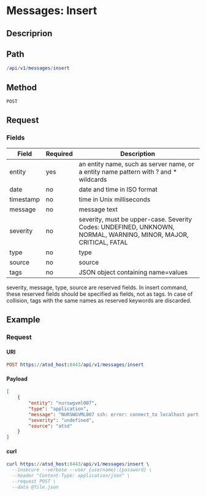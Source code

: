 # Messages: Insert

## Descriprion

## Path 

```elm
/api/v1/messages/insert
```

## Method 

```
POST 
```

## Request

### Fields

| Field       | Required | Description              |
|---|---|---|
| entity | yes | an entity name, such as server name, or a entity name pattern with ? and * wildcards |
| date | no | date and time in ISO format |
| timestamp | no | time in Unix milliseconds |
| message | no | message text |
| severity | no | severity, must be upper-case. Severity Codes:  UNDEFINED, UNKNOWN, NORMAL, WARNING, MINOR, MAJOR, CRITICAL, FATAL |
| type | no | type |
| source | no | source |
| tags | no | JSON object containing name=values | 

<aside class="notice">
severity, message, type, source are reserved fields. In insert command, these reserved fields should be specified as fields, not as tags. In case of collision, tags with the same names as reserved keywords are discarded.
</aside>

## Example

### Request

#### URI

```elm
POST https://atsd_host:8443/api/v1/messages/insert
```

#### Payload

```json
[
    {
        "entity": "nurswgvml007",
        "type": "application",
        "message": "NURSWGVML007 ssh: error: connect_to localhost port 8881: failed.",
        "severity": "undefined",
        "source": "atsd"
    }
]
```

#### curl
```elm
curl https://atsd_host:8443/api/v1/messages/insert \
  --insecure --verbose --user {username}:{password} \
  --header "Content-Type: application/json" \
  --request POST \
  --data @file.json
```
